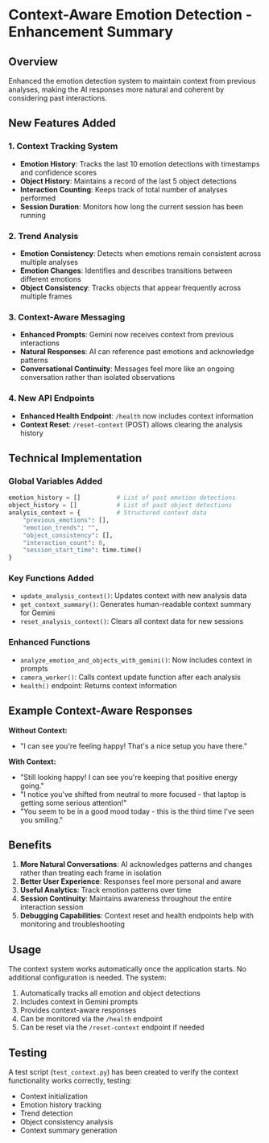 # Context-Aware Emotion Detection - Enhancement Summary

## Overview
Enhanced the emotion detection system to maintain context from previous analyses, making the AI responses more natural and coherent by considering past interactions.

## New Features Added

### 1. Context Tracking System
- **Emotion History**: Tracks the last 10 emotion detections with timestamps and confidence scores
- **Object History**: Maintains a record of the last 5 object detections 
- **Interaction Counting**: Keeps track of total number of analyses performed
- **Session Duration**: Monitors how long the current session has been running

### 2. Trend Analysis
- **Emotion Consistency**: Detects when emotions remain consistent across multiple analyses
- **Emotion Changes**: Identifies and describes transitions between different emotions
- **Object Consistency**: Tracks objects that appear frequently across multiple frames

### 3. Context-Aware Messaging
- **Enhanced Prompts**: Gemini now receives context from previous interactions
- **Natural Responses**: AI can reference past emotions and acknowledge patterns
- **Conversational Continuity**: Messages feel more like an ongoing conversation rather than isolated observations

### 4. New API Endpoints
- **Enhanced Health Endpoint**: `/health` now includes context information
- **Context Reset**: `/reset-context` (POST) allows clearing the analysis history

## Technical Implementation

### Global Variables Added
```python
emotion_history = []          # List of past emotion detections
object_history = []           # List of past object detections  
analysis_context = {          # Structured context data
    "previous_emotions": [],
    "emotion_trends": "",
    "object_consistency": [],
    "interaction_count": 0,
    "session_start_time": time.time()
}
```

### Key Functions Added
- `update_analysis_context()`: Updates context with new analysis data
- `get_context_summary()`: Generates human-readable context summary for Gemini
- `reset_analysis_context()`: Clears all context data for new sessions

### Enhanced Functions
- `analyze_emotion_and_objects_with_gemini()`: Now includes context in prompts
- `camera_worker()`: Calls context update function after each analysis
- `health()` endpoint: Returns context information

## Example Context-Aware Responses

**Without Context:**
- "I can see you're feeling happy! That's a nice setup you have there."

**With Context:**
- "Still looking happy! I can see you're keeping that positive energy going."
- "I notice you've shifted from neutral to more focused - that laptop is getting some serious attention!"
- "You seem to be in a good mood today - this is the third time I've seen you smiling."

## Benefits

1. **More Natural Conversations**: AI acknowledges patterns and changes rather than treating each frame in isolation
2. **Better User Experience**: Responses feel more personal and aware
3. **Useful Analytics**: Track emotion patterns over time
4. **Session Continuity**: Maintains awareness throughout the entire interaction session
5. **Debugging Capabilities**: Context reset and health endpoints help with monitoring and troubleshooting

## Usage

The context system works automatically once the application starts. No additional configuration is needed. The system:

1. Automatically tracks all emotion and object detections
2. Includes context in Gemini prompts
3. Provides context-aware responses
4. Can be monitored via the `/health` endpoint
5. Can be reset via the `/reset-context` endpoint if needed

## Testing

A test script (`test_context.py`) has been created to verify the context functionality works correctly, testing:
- Context initialization
- Emotion history tracking
- Trend detection
- Object consistency analysis
- Context summary generation
